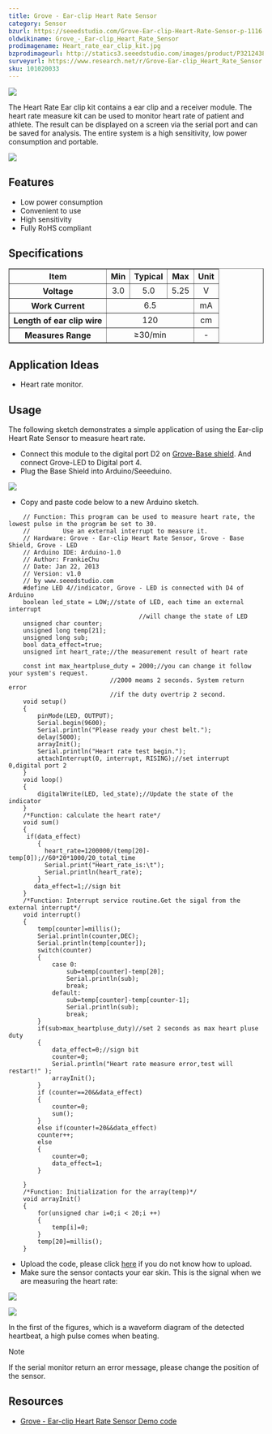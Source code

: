 ```yaml
---
title: Grove - Ear-clip Heart Rate Sensor
category: Sensor
bzurl: https://seeedstudio.com/Grove-Ear-clip-Heart-Rate-Sensor-p-1116.html
oldwikiname: Grove_-_Ear-clip_Heart_Rate_Sensor
prodimagename: Heart_rate_ear_clip_kit.jpg
bzprodimageurl: http://statics3.seeedstudio.com/images/product/P3212438.jpg
surveyurl: https://www.research.net/r/Grove-Ear-clip_Heart_Rate_Sensor
sku: 101020033
---
```


![](assets/Grove-Ear-clip_Heart_Rate_Sensor/img/Heart_rate_ear_clip_kit.jpg)

The Heart Rate Ear clip kit contains a ear clip and a receiver module. The heart rate measure kit can be used to monitor heart rate of patient and athlete. The result can be displayed on a screen via the serial port and can be saved for analysis. The entire system is a high sensitivity, low power consumption and portable.

[![](assets/common/Get_One_Now_Banner.png)](http://www.seeedstudio.com/Grove-Ear-clip-Heart-Rate-Sensor-p-1116.html)

Features
--------

-   Low power consumption
-   Convenient to use
-   High sensitivity
-   Fully RoHS compliant

Specifications
-------------

<table border="1" cellspacing="0" width="80%">
<tr>
<th scope="col">
Item
</th>
<th scope="col">
Min
</th>
<th scope="col">
Typical
</th>
<th scope="col">
Max
</th>
<th scope="col">
Unit
</th>
</tr>
<tr align="center">
<th scope="row">
Voltage
</th>
<td>
3.0
</td>
<td>
5.0
</td>
<td>
5.25
</td>
<td>
V
</td>
</tr>
<tr align="center">
<th scope="row">
Work Current
</th>
<td colspan="3">
6.5
</td>
<td>
mA
</td>
</tr>
<tr align="center">
<th scope="row">
Length of ear clip wire
</th>
<td colspan="3">
120
</td>
<td>
cm
</td>
</tr>
<tr align="center">
<th scope="row">
Measures Range
</th>
<td colspan="3">
≥30/min
</td>
<td>
-
</td>
</tr>
</table>

Application Ideas
-----------------

-   Heart rate monitor.

Usage
-----

The following sketch demonstrates a simple application of using the Ear-clip Heart Rate Sensor to measure heart rate.

-   Connect this module to the digital port D2 on [Grove-Base shield](http://www.seeedstudio.com/depot/grove-base-shield-p-754.html?cPath=132). And connect Grove-LED to Digital port 4.
-   Plug the Base Shield into Arduino/Seeeduino.

![](assets/Grove-Ear-clip_Heart_Rate_Sensor/img/Ear_Clip_Heart_Rate.jpg)

-   Copy and paste code below to a new Arduino sketch.

```
    // Function: This program can be used to measure heart rate, the lowest pulse in the program be set to 30.
    //         Use an external interrupt to measure it.
    // Hardware: Grove - Ear-clip Heart Rate Sensor, Grove - Base Shield, Grove - LED
    // Arduino IDE: Arduino-1.0
    // Author: FrankieChu       
    // Date: Jan 22, 2013
    // Version: v1.0
    // by www.seeedstudio.com
    #define LED 4//indicator, Grove - LED is connected with D4 of Arduino
    boolean led_state = LOW;//state of LED, each time an external interrupt 
                                    //will change the state of LED
    unsigned char counter;
    unsigned long temp[21];
    unsigned long sub;
    bool data_effect=true;
    unsigned int heart_rate;//the measurement result of heart rate

    const int max_heartpluse_duty = 2000;//you can change it follow your system's request.
                            //2000 meams 2 seconds. System return error 
                            //if the duty overtrip 2 second.
    void setup()
    {
        pinMode(LED, OUTPUT);
        Serial.begin(9600);
        Serial.println("Please ready your chest belt.");
        delay(5000);
        arrayInit();
        Serial.println("Heart rate test begin.");
        attachInterrupt(0, interrupt, RISING);//set interrupt 0,digital port 2
    }
    void loop()
    {
        digitalWrite(LED, led_state);//Update the state of the indicator
    }
    /*Function: calculate the heart rate*/
    void sum()
    {
     if(data_effect)
        {
          heart_rate=1200000/(temp[20]-temp[0]);//60*20*1000/20_total_time 
          Serial.print("Heart_rate_is:\t");
          Serial.println(heart_rate);
        }
       data_effect=1;//sign bit
    }
    /*Function: Interrupt service routine.Get the sigal from the external interrupt*/
    void interrupt()
    {
        temp[counter]=millis();
        Serial.println(counter,DEC);
        Serial.println(temp[counter]);
        switch(counter)
        {
            case 0:
                sub=temp[counter]-temp[20];
                Serial.println(sub);
                break;
            default:
                sub=temp[counter]-temp[counter-1];
                Serial.println(sub);
                break;
        }
        if(sub>max_heartpluse_duty)//set 2 seconds as max heart pluse duty
        {
            data_effect=0;//sign bit
            counter=0;
            Serial.println("Heart rate measure error,test will restart!" );
            arrayInit();
        }
        if (counter==20&&data_effect)
        {
            counter=0;
            sum();
        }
        else if(counter!=20&&data_effect)
        counter++;
        else 
        {
            counter=0;
            data_effect=1;
        }
        
    }
    /*Function: Initialization for the array(temp)*/
    void arrayInit()
    {
        for(unsigned char i=0;i < 20;i ++)
        {
            temp[i]=0;
        }
        temp[20]=millis();
    }
```

-   Upload the code, please click [here](/Upload_Code) if you do not know how to upload.
-   Make sure the sensor contacts your ear skin. This is the signal when we are measuring the heart rate:

![](assets/Grove-Ear-clip_Heart_Rate_Sensor/img/GROVE_heart_rate_chest_belt.bmp)

![](assets/Grove-Ear-clip_Heart_Rate_Sensor/img/Grove-heart_rate_serial.jpg)

In the first of the figures, which is a waveform diagram of the detected heartbeat, a high pulse comes when beating. 

<div class="admonition note">
<p class="admonition-title">Note</p>
If the serial monitor return an error message, please change the position of the sensor.
</div>

Resources
---------

- [Grove - Ear-clip Heart Rate Sensor Demo code](assets/Grove-Ear-clip_Heart_Rate_Sensor/res/Grove-Heart_rate_chest_belt_V1.0.zip)

<!-- This Markdown file was created from http://www.seeedstudio.com/wiki/Grove_-_Ear-clip_Heart_Rate_Sensor -->
